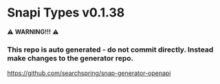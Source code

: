 # Snapi Types v0.1.38

:warning: **WARNING!!!** :warning:
### This repo is auto generated - do not commit directly. Instead make changes to the generator repo.
https://github.com/searchspring/snap-generator-openapi